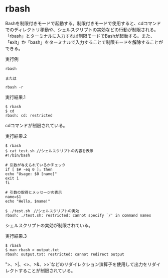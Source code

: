 [](ファイル名はコマンド名.md)
# rbash
Bashを制限付きモードで起動する。制限付きモードで使用すると、cdコマンドでのディレクトリ移動や、シェルスクリプトの実効などの行動が制限される。「rbash」とターミナルに入力すれば制限モードでBashが起動する。また、「exit」か「bash」をターミナルで入力することで制限モードを解除することができる。

  実行例 [](変更しない)
  
  ```
  rbash

  または

  rbash -r
  ```


  実行結果.1　[](変更しない)


  ```
  $ rbash
  $ cd
  rbash: cd: restricted
  ```
  cdコマンドが制限されている。
  <br>

  実行結果.2　[](変更しない)


  ```
  $ rbash
  $ cat test.sh //シェルスクリプトの内容を表示
  #!/bin/bash

  # 引数が与えられているかチェック
  if [ $# -eq 0 ]; then
  echo "Usage: $0 [name]"
  exit 1
  fi

  # 引数の取得とメッセージの表示
  name=$1
  echo "Hello, $name!"

  $ ./test.sh　//シェルスクリプトの実効 
  rbash: ./test.sh: restricted: cannot specify `/' in command names
  ```
  シェルスクリプトの実効が制限されている。
  <br>

  実行結果.3　[](変更しない)


  ```
  $ rbash
  $ man rbash > output.txt
  rbash: output.txt: restricted: cannot redirect output
  ```
  ">、>|、<>、>&、>>`などのリダイレクション演算子を使用して出力をリダイレクトすることが制限されている。


